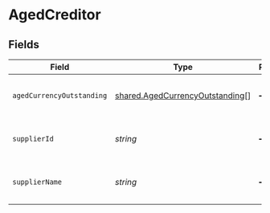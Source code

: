 # AgedCreditor


## Fields

| Field                                                                                     | Type                                                                                      | Required                                                                                  | Description                                                                               | Example                                                                                   |
| ----------------------------------------------------------------------------------------- | ----------------------------------------------------------------------------------------- | ----------------------------------------------------------------------------------------- | ----------------------------------------------------------------------------------------- | ----------------------------------------------------------------------------------------- |
| `agedCurrencyOutstanding`                                                                 | [shared.AgedCurrencyOutstanding](../../../sdk/models/shared/agedcurrencyoutstanding.md)[] | :heavy_minus_sign:                                                                        | Array of aged creditors by currency.                                                      |                                                                                           |
| `supplierId`                                                                              | *string*                                                                                  | :heavy_minus_sign:                                                                        | Supplier ID of the aged creditor.                                                         | f594cefb-7750-4c3a-bab2-b5322026dee9                                                      |
| `supplierName`                                                                            | *string*                                                                                  | :heavy_minus_sign:                                                                        | Supplier name of the aged creditor.                                                       | John Doe                                                                                  |